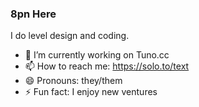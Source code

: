 ### 8pn Here

I do level design and coding.

- 🔭 I’m currently working on Tuno.cc
- 📫 How to reach me: https://solo.to/text
- 😄 Pronouns: they/them
- ⚡ Fun fact: I enjoy new ventures
